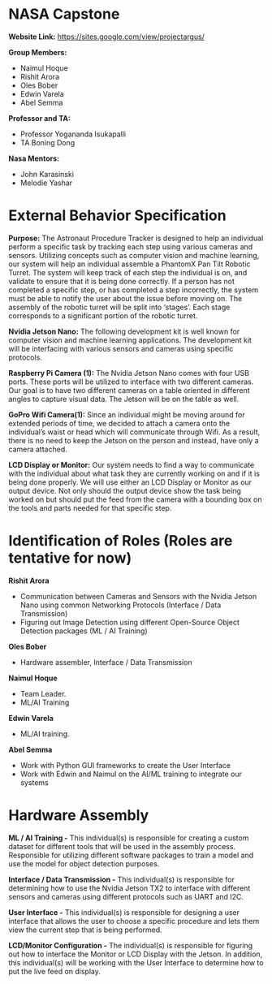 # NASA Capstone

**Website Link:** https://sites.google.com/view/projectargus/ <br/>

**Group Members:** <br/>
* Naimul Hoque
* Rishit Arora
* Oles Bober
* Edwin Varela
* Abel Semma

**Professor and TA:** <br/>
* Professor Yogananda Isukapalli
* TA Boning Dong

**Nasa Mentors:** <br/>
* John Karasinski
* Melodie Yashar

# External Behavior Specification

**Purpose:** The Astronaut Procedure Tracker is designed to help an individual perform a specific task by tracking each step using various cameras and sensors. Utilizing concepts such as computer vision and machine learning, our system will help an individual assemble a PhantomX Pan Tilt Robotic Turret. The system will keep track of each step the individual is on, and validate to ensure that it is being done correctly. If a person has not completed a specific step, or has completed a step incorrectly, the system must be able to notify the user about the issue before moving on. The assembly of the robotic turret will be split into ‘stages’. Each stage corresponds to a significant portion of the robotic turret.

**Nvidia Jetson Nano:** The following development kit is well known for computer vision and machine learning applications. The development kit will be interfacing with various sensors and cameras using specific protocols. 

**Raspberry Pi Camera (1):** The Nvidia Jetson Nano comes with four USB ports. These ports will be utilized to interface with two different cameras. Our goal is to have two different cameras on a table oriented in different angles to capture visual data. The Jetson will be on the table as well.

**GoPro Wifi Camera(1):** Since an individual might be moving around for extended periods of time, we decided to attach a camera onto the individual’s waist or head which will communicate through Wifi. As a result, there is no need to keep the Jetson on the person and instead, have only a camera attached.

**LCD Display or Monitor:** Our system needs to find a way to communicate with the individual about what task they are currently working on and if it is being done properly. We will use either an LCD Display or Monitor as our output device. Not only should the output device show the task being worked on but should put the feed from the camera with a bounding box on the tools and parts needed for that specific step.

# Identification of Roles (Roles are tentative for now)

**Rishit Arora**
* Communication between Cameras and Sensors with the Nvidia Jetson Nano using common Networking Protocols (Interface / Data Transmission)
* Figuring out Image Detection using different Open-Source Object Detection packages (ML / AI Training) 

**Oles Bober**
* Hardware assembler, Interface / Data Transmission 

**Naimul Hoque**
* Team Leader.
* ML/AI Training

**Edwin Varela**
* ML/AI training.

**Abel Semma**
* Work with Python GUI frameworks to create the User Interface
* Work with Edwin and Naimul on the AI/ML training to integrate our systems 

# Hardware Assembly

**ML / AI Training -**  This individual(s) is responsible for creating a custom dataset for different tools that will be used in the assembly process. Responsible for utilizing different software packages to train a model and use the model for object detection purposes.

**Interface / Data Transmission -** This individual(s) is responsible for determining how to use the Nvidia Jetson TX2 to interface with different sensors and cameras using different protocols such as UART and I2C.


**User Interface -** This individual(s) is responsible for designing a user interface that allows  the user to choose a specific procedure and lets them view the current step that is being performed.

**LCD/Monitor Configuration -** The individual(s) is responsible for figuring out how to interface the Monitor or LCD Display with the Jetson. In addition, this individual(s) will be working with the User Interface to determine how to put the live feed on display.
